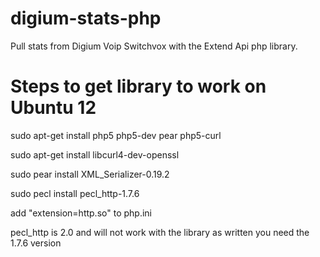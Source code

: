 digium-stats-php
================

Pull stats from Digium Voip Switchvox with the Extend Api php library.

Steps to get library to work on Ubuntu 12
=========================================

  sudo apt-get install php5 php5-dev pear php5-curl 
  
  sudo apt-get install libcurl4-dev-openssl
  
  sudo pear install XML_Serializer-0.19.2
  
  sudo pecl install pecl_http-1.7.6  
  
  add "extension=http.so" to php.ini
  
pecl_http is 2.0 and will not work with the library as written you need the 1.7.6 version
